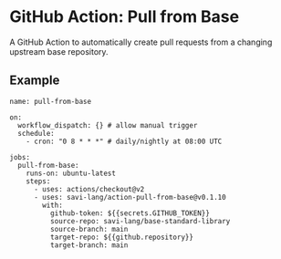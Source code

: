 # GitHub Action: Pull from Base

A GitHub Action to automatically create pull requests from a changing upstream base repository.

## Example

```
name: pull-from-base

on:
  workflow_dispatch: {} # allow manual trigger
  schedule:
    - cron: "0 8 * * *" # daily/nightly at 08:00 UTC

jobs:
  pull-from-base:
    runs-on: ubuntu-latest
    steps:
      - uses: actions/checkout@v2
      - uses: savi-lang/action-pull-from-base@v0.1.10
        with:
          github-token: ${{secrets.GITHUB_TOKEN}}
          source-repo: savi-lang/base-standard-library
          source-branch: main
          target-repo: ${{github.repository}}
          target-branch: main
```
